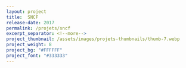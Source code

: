 ```yaml
---
layout: project
title:  SNCF
release-date: 2017
permalink: /projets/sncf
excerpt_separator: <!--more-->
project_thumbnail: /assets/images/projets-thumbnails/thumb-7.webp
project_weight: 8
project_bg: "#FFFFFF"
project_font: "#333333"
---
```

